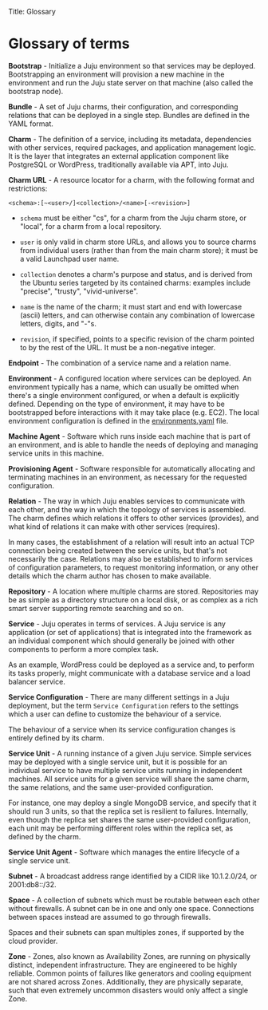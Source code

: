 Title: Glossary  

# Glossary of terms

**Bootstrap** - Initialize a Juju environment so that services may be deployed.
Bootstrapping an environment will provision a new machine in the environment
and run the Juju state server on that machine (also called the bootstrap node).

**Bundle** - A set of Juju charms, their configuration, and corresponding relations
that can be deployed in a single step. Bundles are defined in the YAML format.

**Charm** - The definition of a service, including its metadata, dependencies
with other services, required packages, and application management logic. It is
the layer that integrates an external application component like PostgreSQL or
WordPress, traditionally available via APT, into Juju.

**Charm URL** - A resource locator for a charm, with the following format and
restrictions:

    <schema>:[~<user>/]<collection>/<name>[-<revision>]

  - `schema` must be either "cs", for a charm from the Juju charm store, or
  "local", for a charm from a local repository.

  - `user` is only valid in charm store URLs, and allows you to source charms
  from individual users (rather than from the main charm store); it must be a
  valid Launchpad user name.

  - `collection` denotes a charm's purpose and status, and is derived from the
  Ubuntu series targeted by its contained charms: examples include "precise",
  "trusty", "vivid-universe".

  - `name` is the name of the charm; it must start and end with lowercase
  (ascii) letters, and can otherwise contain any combination of lowercase
  letters, digits, and "-"s.

  - `revision`, if specified, points to a specific revision of the charm
  pointed to by the rest of the URL. It must be a non-negative integer.

**Endpoint** - The combination of a service name and a relation name.

**Environment** - A configured location where services can be deployed. An
environment typically has a name, which can usually be omitted when there's a
single environment configured, or when a default is explicitly defined.
Depending on the type of environment, it may have to be bootstrapped before
interactions with it may take place (e.g. EC2). The local environment
configuration is defined in the [environments.yaml](getting-started.html#configuring)
file.

**Machine Agent** - Software which runs inside each machine that is part of an
environment, and is able to handle the needs of deploying and managing service
units in this machine.

**Provisioning Agent** - Software responsible for automatically allocating and
terminating machines in an environment, as necessary for the requested
configuration.

**Relation** - The way in which Juju enables services to communicate with each
other, and the way in which the topology of services is assembled. The charm
defines which relations it offers to other services (provides), and what kind
of relations it can make with other services (requires).

In many cases, the establishment of a relation will result into an actual TCP
connection being created between the service units, but that's not necessarily
the case. Relations may also be established to inform services of configuration
parameters, to request monitoring information, or any other details which the
charm author has chosen to make available.

**Repository** - A location where multiple charms are stored. Repositories may
be as simple as a directory structure on a local disk, or as complex as a rich
smart server supporting remote searching and so on.

**Service** - Juju operates in terms of services. A Juju service is any
application (or set of applications) that is integrated into the framework as
an individual component which should generally be joined with other components
to perform a more complex task.

As an example, WordPress could be deployed as a service and, to perform its
tasks properly, might communicate with a database service and a load balancer
service.

**Service Configuration** - There are many different settings in a Juju
deployment, but the term `Service Configuration` refers to the settings which a
user can define to customize the behaviour of a service.

The behaviour of a service when its service configuration changes is entirely
defined by its charm.

**Service Unit** - A running instance of a given Juju service. Simple services
may be deployed with a single service unit, but it is possible for an
individual service to have multiple service units running in independent
machines. All service units for a given service will share the same charm, the
same relations, and the same user-provided configuration.

For instance, one may deploy a single MongoDB service, and specify that it
should run 3 units, so that the replica set is resilient to failures.
Internally, even though the replica set shares the same user-provided
configuration, each unit may be performing different roles within the replica
set, as defined by the charm.

**Service Unit Agent** - Software which manages the entire lifecycle of a
single service unit.

**Subnet** - A broadcast address range identified by a CIDR like 10.1.2.0/24,
or 2001:db8::/32.

**Space** - A collection of subnets which must be routable between each other
without firewalls. A subnet can be in one and only one space. Connections
between spaces instead are assumed to go through firewalls.

Spaces and their subnets can span multiples zones, if supported by the
cloud provider.

**Zone** - Zones, also known as Availability Zones, are running on physically
distinct, independent infrastructure. They are engineered to be highly reliable.
Common points of failures like generators and cooling equipment are not shared
across Zones. Additionally, they are physically separate, such that even extremely
uncommon disasters would only affect a single Zone.
